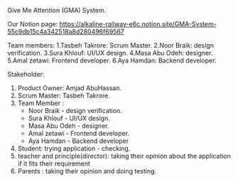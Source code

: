 Give Me Attention (GMA) System.

Our Notion page:
https://alkaline-railway-e6c.notion.site/GMA-System-55c9db15c4a342518a8d280496f69567

Team members:
1.Tasbeh Takrore: Scrum Master.
2.Noor Braik: design verification.
3.Sura Khlouf: UI/UX design.
4.Masa Abu Odeh: designer.
5.Amal zetawi: Frontend developer.
6.Aya Hamdan: Backend developer.



Stakeholder:
1. Product Owner: Amjad AbuHassan.
2. Scrum Master: Tasbeh Takrore.
3. Team Member :
    - Noor Braik - design verification.
    - Sura Khlouf - UI/UX design.
    - Masa Abu Odeh - designer.
    - Amal zetawi - Frontend developer.
    - Aya Hamdan - Backend developer
4. Student: trying application - checking.
5. teacher and principle(director): taking  their opinion about the application if it fits their requirement 
6. Parents :  taking their opinion  and  doing testing.


